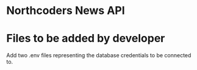 # Northcoders News API

# Files to be added by developer 
Add two .env files representing the database credentials to be connected to.
